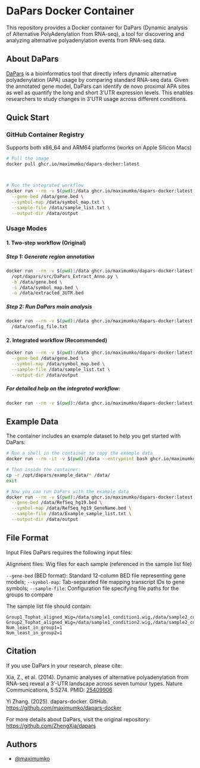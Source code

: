 
# DaPars Docker Container

This repository provides a Docker container for DaPars (Dynamic analysis of Alternative PolyAdenylation from RNA-seq), a tool for discovering and analyzing alternative polyadenylation events from RNA-seq data. 


## About DaPars
[DaPars](https://github.com/ZhengXia/dapars) is a bioinformatics tool that directly infers dynamic alternative polyadenylation (APA) usage by comparing standard RNA-seq data. Given the annotated gene model, DaPars can identify de novo proximal APA sites as well as quantify the long and short 3'UTR expression levels. This enables researchers to study changes in 3'UTR usage across different conditions.
## Quick Start
### GitHub Container Registry
Supports both x86_64 and ARM64 platforms (works on Apple Silicon Macs)

```bash
# Pull the image 
docker pull ghcr.io/maximumko/dapars-docker:latest



# Run the integrated workflow
docker run --rm -v $(pwd):/data ghcr.io/maximumko/dapars-docker:latest run_complete_dapars \
  --gene-bed /data/gene.bed \
  --symbol-map /data/symbol_map.txt \
  --sample-file /data/sample_list.txt \
  --output-dir /data/output
```
### Usage Modes
#### 1. Two-step workflow (Original)
##### Step 1: Generate region annotation
```bash
docker run --rm -v $(pwd):/data ghcr.io/maximumko/dapars-docker:latest \
  /opt/dapars/src/DaPars_Extract_Anno.py \
  -b /data/gene.bed \
  -s /data/symbol_map.bed \
  -o /data/extracted_3UTR.bed
```
##### Step 2: Run DaPars main analysis
```bash
docker run --rm -v $(pwd):/data ghcr.io/maximumko/dapars-docker:latest \
  /data/config_file.txt
```

#### 2. Integrated workflow (Recommended)
```bash
docker run --rm -v $(pwd):/data ghcr.io/maximumko/dapars-docker:latest run_complete_dapars \
  --gene-bed /data/gene.bed \
  --symbol-map /data/symbol_map.bed \
  --sample-file /data/sample_list.txt \
  --output-dir /data/output
```
##### For detailed help on the integrated workflow:
```bash
docker run --rm -v $(pwd):/data ghcr.io/maximumko/dapars-docker:latest run_complete_dapars --help
```
## Example Data
The container includes an example dataset to help you get started with DaPars:
```bash
# Run a shell in the container to copy the example data
docker run --rm -it -v $(pwd):/data --entrypoint bash ghcr.io/maximumko/dapars-docker:latest

# Then inside the container:
cp -r /opt/dapars/example_data/* /data/
exit

# Now you can run DaPars with the example data
docker run --rm -v $(pwd):/data ghcr.io/maximumko/dapars-docker:latest run_complete_dapars \
  --gene-bed /data/RefSeq_hg19.bed \
  --symbol-map /data/RefSeq_hg19_GeneName.bed \
  --sample-file /data/Example_sample_list.txt \
  --output-dir /data/output
```

## File Format
Input Files
DaPars requires the following input files:

Alignment files: Wig files for each sample (referenced in the sample list file)

`--gene-bed` (BED format): Standard 12-column BED file representing gene models; 
`--symbol-map`: Tab-separated file mapping transcript IDs to gene symbols;
`--sample-file`: Configuration file specifying file paths for the groups to compare

The sample list file should contain:
```
Group1_Tophat_aligned_Wig=/data/sample1_condition1.wig,/data/sample2_condition1.wig
Group2_Tophat_aligned_Wig=/data/sample1_condition2.wig,/data/sample2_condition2.wig
Num_least_in_group1=1
Num_least_in_group2=1
```

## Citation
If you use DaPars in your research, please cite:

Xia, Z., et al. (2014). Dynamic analyses of alternative polyadenylation from RNA-seq reveal a 3′-UTR landscape across seven tumour types. Nature Communications, 5:5274. PMID: [25409906](https://pubmed.ncbi.nlm.nih.gov/25409906/)

Yi Zhang. (2025). dapars-docker. GitHub. https://github.com/maximumko/dapars-docker

For more details about DaPars, visit the original repository: https://github.com/ZhengXia/dapars
## Authors

- [@maximumko](https://www.github.com/maximumko)

